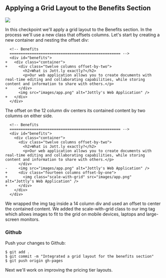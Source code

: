 ## Applying a Grid Layout to the Benefits Section

![](http://cl.ly/WHCg/08-benefits-skeleton.png)

In this checkpoint we'll apply a grid layout to the Benefits section. In the process we'll use a new class that offsets columns. Let's start by creating a new container and nesting the offset div:

```html(index.html)
  <!-- Benefits
  ================================================== -->
  <div id="benefits">
+   <div class="container">
+     <div class="twelve columns offset-by-two">
        <h2>What is Jott.ly exactly?</h2>
        <p>Our web application allows you to create documents with real-time editing and collaborating capabilities, while storing content and information to share with others.</p>
+     </div>
      <img src="images/app.png" alt="Jottly's Web Application" />
+   </div>
  </div>
```

The offset on the 12 column div centers its contained content by two columns on either side.

```html(index.html)
  <!-- Benefits
  ================================================== -->
  <div id="benefits">
    <div class="container">
      <div class="twelve columns offset-by-two">
        <h2>What is Jott.ly exactly?</h2>
        <p>Our web application allows you to create documents with real-time editing and collaborating capabilities, while storing content and information to share with others.</p>
      </div>
-     <img src="images/app.png" alt="Jottly's Web Application" />
+     <div class="fourteen columns offset-by-one">
+       <img class="scale-with-grid" src="images/app.png" alt="Jottly's Web Application" />
+     </div>
    </div>
  </div>
```

We wrapped the img tag inside a 14 column div and used an offset to center the contained content. We added the scale-with-grid class to our img tag which allows images to fit to the grid on mobile devices, laptops and large-screen monitors.

### Github

Push your changes to Github:

```bash(Terminal)
$ git add .
$ git commit -m "Integrated a grid layout for the benefits section"
$ git push origin gh-pages
```

Next we'll work on improving the pricing tier layouts.
